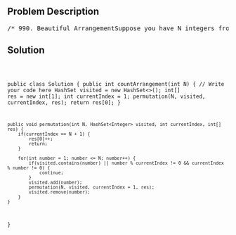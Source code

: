 <!--
<style>
  body { font-family: Arial, sans-serif; }
  .container { max-width: 100%; margin: 0 auto; padding: 10px; }
  .comment-block { max-width: 30%; background-color: #f9f9f9; padding: 10px; border-left: 5px solid #ccc; overflow-wrap: break-word; white-space: pre-wrap; }
  .code-block { background-color: #f4f4f4; padding: 10px; border: 1px solid #ddd; overflow-wrap: break-word; white-space: pre-wrap; }
</style>
-->

<div class='container'>
<h2>Problem Description</h2>
<div class='comment-block'>
<pre>
/* 990. Beautiful ArrangementSuppose you have N integers from 1 to N. We define a beautiful arrangement as an arraythat is constructed by these N numbers successfully if one of the following is true forthe ith position (1 <= i <= N) in this array:The number at the ith position is divisible by i.i is divisible by the number at the ith position.Now given N, how many beautiful arrangements can you construct?ExampleInput: 2Output: 2Explanation:The first beautiful arrangement is [1, 2]:Number at the 1st position (i=1) is 1, and 1 is divisible by i (i=1).Number at the 2nd position (i=2) is 2, and 2 is divisible by i (i=2).The second beautiful arrangement is [2, 1]:Number at the 1st position (i=1) is 2, and 2 is divisible by i (i=1).Number at the 2nd position (i=2) is 1, and i (i=2) is divisible by 1.NoticeN is a positive integer and will not exceed 15.*/    /**     * @param N: The number of integers     * @return: The number of beautiful arrangements you can construct     */</pre>
</div>

<h2>Solution</h2>
<div class='code-block'>
<pre><code class='language-java'>

public class Solution {
    public int countArrangement(int N) {
        // Write your code here
        HashSet<Integer> visited = new HashSet<>();
        int[] res = new int[1];
        int currentIndex = 1;
        permutation(N, visited, currentIndex, res);
        return res[0];
    }
    
    
    public void permutation(int N, HashSet<Integer> visited, int currentIndex, int[] res) {
        if(currentIndex == N + 1) {
            res[0]++;
            return;
        }
        
        for(int number = 1; number <= N; number++) {
            if(visited.contains(number) || number % currentIndex != 0 && currentIndex % number != 0) {
                continue;
            }
            visited.add(number);
            permutation(N, visited, currentIndex + 1, res);
            visited.remove(number);
        }
    }
    
}</code></pre>
</div>
</div>
